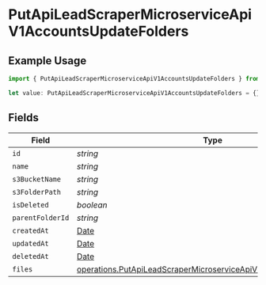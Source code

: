 # PutApiLeadScraperMicroserviceApiV1AccountsUpdateFolders

## Example Usage

```typescript
import { PutApiLeadScraperMicroserviceApiV1AccountsUpdateFolders } from "oppulence-backend-sdk/models/operations";

let value: PutApiLeadScraperMicroserviceApiV1AccountsUpdateFolders = {};
```

## Fields

| Field                                                                                                                                                  | Type                                                                                                                                                   | Required                                                                                                                                               | Description                                                                                                                                            |
| ------------------------------------------------------------------------------------------------------------------------------------------------------ | ------------------------------------------------------------------------------------------------------------------------------------------------------ | ------------------------------------------------------------------------------------------------------------------------------------------------------ | ------------------------------------------------------------------------------------------------------------------------------------------------------ |
| `id`                                                                                                                                                   | *string*                                                                                                                                               | :heavy_minus_sign:                                                                                                                                     | N/A                                                                                                                                                    |
| `name`                                                                                                                                                 | *string*                                                                                                                                               | :heavy_minus_sign:                                                                                                                                     | N/A                                                                                                                                                    |
| `s3BucketName`                                                                                                                                         | *string*                                                                                                                                               | :heavy_minus_sign:                                                                                                                                     | N/A                                                                                                                                                    |
| `s3FolderPath`                                                                                                                                         | *string*                                                                                                                                               | :heavy_minus_sign:                                                                                                                                     | N/A                                                                                                                                                    |
| `isDeleted`                                                                                                                                            | *boolean*                                                                                                                                              | :heavy_minus_sign:                                                                                                                                     | N/A                                                                                                                                                    |
| `parentFolderId`                                                                                                                                       | *string*                                                                                                                                               | :heavy_minus_sign:                                                                                                                                     | N/A                                                                                                                                                    |
| `createdAt`                                                                                                                                            | [Date](https://developer.mozilla.org/en-US/docs/Web/JavaScript/Reference/Global_Objects/Date)                                                          | :heavy_minus_sign:                                                                                                                                     | N/A                                                                                                                                                    |
| `updatedAt`                                                                                                                                            | [Date](https://developer.mozilla.org/en-US/docs/Web/JavaScript/Reference/Global_Objects/Date)                                                          | :heavy_minus_sign:                                                                                                                                     | N/A                                                                                                                                                    |
| `deletedAt`                                                                                                                                            | [Date](https://developer.mozilla.org/en-US/docs/Web/JavaScript/Reference/Global_Objects/Date)                                                          | :heavy_minus_sign:                                                                                                                                     | N/A                                                                                                                                                    |
| `files`                                                                                                                                                | [operations.PutApiLeadScraperMicroserviceApiV1AccountsUpdateFiles](../../models/operations/putapileadscrapermicroserviceapiv1accountsupdatefiles.md)[] | :heavy_minus_sign:                                                                                                                                     | N/A                                                                                                                                                    |
